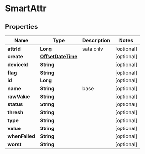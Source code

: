 # SmartAttr

## Properties
Name | Type | Description | Notes
------------ | ------------- | ------------- | -------------
**attrId** | **Long** | sata only |  [optional]
**create** | [**OffsetDateTime**](OffsetDateTime.md) |  |  [optional]
**deviceId** | **String** |  |  [optional]
**flag** | **String** |  |  [optional]
**id** | **Long** |  |  [optional]
**name** | **String** | base |  [optional]
**rawValue** | **String** |  |  [optional]
**status** | **String** |  |  [optional]
**thresh** | **String** |  |  [optional]
**type** | **String** |  |  [optional]
**value** | **String** |  |  [optional]
**whenFailed** | **String** |  |  [optional]
**worst** | **String** |  |  [optional]
